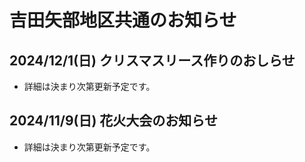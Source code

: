 # 吉田矢部地区共通のお知らせ

## 2024/12/1(日) クリスマスリース作りのおしらせ
- 詳細は決まり次第更新予定です。

## 2024/11/9(日) 花火大会のお知らせ
- 詳細は決まり次第更新予定です。
